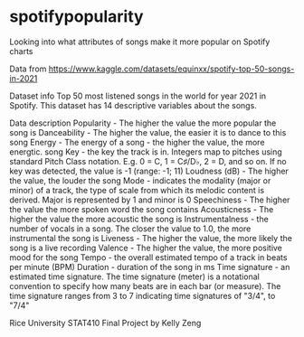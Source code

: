 # spotifypopularity
Looking into what attributes of songs make it more popular on Spotify charts

Data from https://www.kaggle.com/datasets/equinxx/spotify-top-50-songs-in-2021

Dataset info
Top 50 most listened songs in the world for year 2021 in Spotify. This dataset has 14 descriptive variables about the songs.

Data description
Popularity - The higher the value the more popular the song is
Danceability - The higher the value, the easier it is to dance to this song
Energy - The energy of a song - the higher the value, the more energtic. song
Key - the key the track is in. Integers map to pitches using standard Pitch Class notation. E.g. 0 = C, 1 = C♯/D♭, 2 = D, and so on. If no key was detected, the value is -1 (range: -1; 11)
Loudness (dB) - The higher the value, the louder the song
Mode - indicates the modality (major or minor) of a track, the type of scale from which its melodic content is derived. Major is represented by 1 and minor is 0
Speechiness - The higher the value the more spoken word the song contains
Acousticness - The higher the value the more acoustic the song is
Instrumentalness - the number of vocals in a song. The closer the value to 1.0, the more instrumental the song is
Liveness - The higher the value, the more likely the song is a live recording
Valence - The higher the value, the more positive mood for the song
Tempo - the overall estimated tempo of a track in beats per minute (BPM)
Duration - duration of the song in ms
Time signature - an estimated time signature. The time signature (meter) is a notational convention to specify how many beats are in each bar (or measure). The time signature ranges from 3 to 7 indicating time signatures of "3/4", to "7/4"

Rice University STAT410 Final Project by Kelly Zeng
